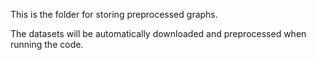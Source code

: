This is the folder for storing preprocessed graphs. 

The datasets will be automatically downloaded and preprocessed when running the code. 